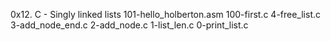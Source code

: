 0x12. C - Singly linked lists
101-hello_holberton.asm
100-first.c
4-free_list.c
3-add_node_end.c
2-add_node.c
1-list_len.c
0-print_list.c
